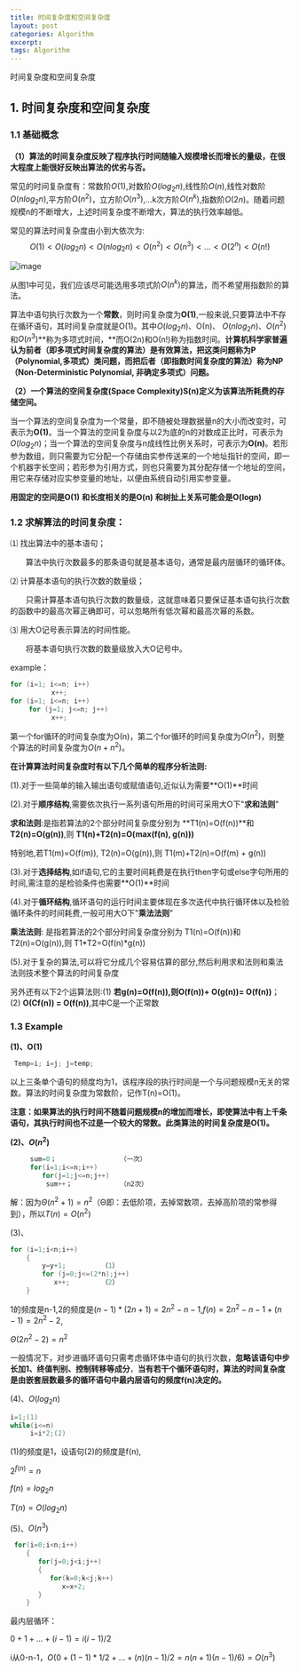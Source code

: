 ```yaml
---
title: 时间复杂度和空间复杂度
layout: post
categories: Algorithm
excerpt: 
tags: Algorithm
---
```


时间复杂度和空间复杂度

## 1. 时间复杂度和空间复杂度

### 1.1 基础概念

**（1）算法的时间复杂度反映了程序执行时间随输入规模增长而增长的量级，在很大程度上能很好反映出算法的优劣与否。**

常见的时间复杂度有：常数阶$O(1)$,对数阶$O(log_2n)$,线性阶$O(n)$,线性对数阶$O(nlog_2n)$,平方阶$O(n^2)$，立方阶$O(n^3)$,...k次方阶$O(n^k)$,指数阶$O(2n)$。随着问题规模n的不断增大，上述时间复杂度不断增大，算法的执行效率越低。

常见的算法时间复杂度由小到大依次为:
$$
O(1)<O(log_2 n)<O(nlog_2 n)<O(n^2)<O(n^3)<...<O(2^n)<O(n!)
$$

![image](https://ws3.sinaimg.cn/large/006tNbRwly1fvyljroib7j30gc06kt99.jpg)

从图1中可见，我们应该尽可能选用多项式阶$O(n^k)$的算法，而不希望用指数阶的算法。

算法中语句执行次数为一个**常数**，则时间复杂度为**O(1)**,一般来说,只要算法中不存在循环语句，其时间复杂度就是Ο(1)。其中$O(log_2n)$、Ο(n)、 $O(nlog_2 n)$、$O(n^2)$和$O(n^3)$**称为多项式时间，**而Ο(2n)和Ο(n!)称为指数时间。**计算机科学家普遍认为前者（即多项式时间复杂度的算法）是有效算法，把这类问题称为P（Polynomial,多项式）类问题，而把后者（即指数时间复杂度的算法）称为NP（Non-Deterministic Polynomial, 非确定多项式）问题。**

**（2）一个算法的空间复杂度(Space Complexity)S(n)定义为该算法所耗费的存储空间。**

当一个算法的空间复杂度为一个常量，即不随被处理数据量n的大小而改变时，可表示为**O(1)**。当一个算法的空间复杂度与以2为底的n的对数成正比时，可表示为$O(log_2n)$；当一个算法的空间复杂度与n成线性比例关系时，可表示为**O(n)**。若形参为数组，则只需要为它分配一个存储由实参传送来的一个地址指针的空间，即一个机器字长空间；若形参为引用方式，则也只需要为其分配存储一个地址的空间，用它来存储对应实参变量的地址，以便由系统自动引用实参变量。

**用固定的空间是O(1)**
**和长度相关的是O(n)**
**和树扯上关系可能会是O(logn)**

### **1.2 求解算法的时间复杂度：**

⑴ 找出算法中的基本语句；

　　算法中执行次数最多的那条语句就是基本语句，通常是最内层循环的循环体。

⑵ 计算基本语句的执行次数的数量级；

　　只需计算基本语句执行次数的数量级，这就意味着只要保证基本语句执行次数的函数中的最高次幂正确即可，可以忽略所有低次幂和最高次幂的系数。

⑶ 用大Ο记号表示算法的时间性能。

　　将基本语句执行次数的数量级放入大Ο记号中。

example：

```c
for (i=1; i<=n; i++)
　　       x++;
for (i=1; i<=n; i++)
　   for (j=1; j<=n; j++)
　　       x++;
```

第一个for循环的时间复杂度为Ο(n)，第二个for循环的时间复杂度为$O(n^2)$，则整个算法的时间复杂度为$O(n+n^2)$。

**在计算算法时间复杂度时有以下几个简单的程序分析法则:**

(1).对于一些简单的输入输出语句或赋值语句,近似认为需要**O(1)**时间

(2).对于**顺序结构**,需要依次执行一系列语句所用的时间可采用大O下"**求和法则**"

**求和法则**:是指若算法的2个部分时间复杂度分别为 **T1(n)=O(f(n))**和 **T2(n)=O(g(n))**,则 **T1(n)+T2(n)=O(max(f(n), g(n)))**

特别地,若T1(m)=O(f(m)), T2(n)=O(g(n)),则 T1(m)+T2(n)=O(f(m) + g(n))

(3).对于**选择结构**,如if语句,它的主要时间耗费是在执行then字句或else字句所用的时间,需注意的是检验条件也需要**O(1)**时间

(4).对于**循环结构**,循环语句的运行时间主要体现在多次迭代中执行循环体以及检验循环条件的时间耗费,一般可用大O下"**乘法法则**"

**乘法法则**: 是指若算法的2个部分时间复杂度分别为 T1(n)=O(f(n))和 T2(n)=O(g(n)),则 T1\*T2=O(f(n)\*g(n))

(5).对于复杂的算法,可以将它分成几个容易估算的部分,然后利用求和法则和乘法法则技术整个算法的时间复杂度

另外还有以下2个运算法则:(1) **若g(n)=O(f(n)),则O(f(n))+ O(g(n))= O(f(n))**；(2) **O(Cf(n)) = O(f(n))**,其中C是一个正常数

### 1.3 Example

**(1)、O(1)**

```c
 Temp=i; i=j; j=temp;   
```

以上三条单个语句的频度均为1，该程序段的执行时间是一个与问题规模n无关的常数。算法的时间复杂度为常数阶，记作T(n)=O(1)。

**注意：如果算法的执行时间不随着问题规模n的增加而增长，即使算法中有上千条语句，其执行时间也不过是一个较大的常数。此类算法的时间复杂度是O(1)。**

**(2)、$O(n^2)$**

```C
     sum=0；                （一次）
     for(i=1;i<=n;i++)     
        for(j=1;j<=n;j++) 
         sum++；            （n2次）
```

解：因为$Θ(n^2+1)=n^2$（Θ即：去低阶项，去掉常数项，去掉高阶项的常参得到），所以$T(n)=O(n^2)$

(3)、

```c
for (i=1;i<n;i++)
    { 
        y=y+1;         （1）  
        for (j=0;j<=(2*n);j++)    
           x++;        （2）      
    }     
```

1的频度是n-1,2的频度是$(n-1)*(2n+1)=2n^2-n-1$,$f(n)=2n^2-n-1+(n-1)=2n^2-2$,

$Θ(2n^2-2)=n^2$

一般情况下，对步进循环语句只需考虑循环体中语句的执行次数，**忽略该语句中步长加1、终值判别、控制转移等成分**，**当有若干个循环语句时，算法的时间复杂度是由嵌套层数最多的循环语句中最内层语句的频度f(n)决定的。**     

(4)、$O(log_2 n)$

```c
i=1;(1)
while(i<=n)
     i=i*2;(2)
```

(1)的频度是1，设语句(2)的频度是f(n),

$2^{f(n)}=n$

$f(n)=log_2n$

$T(n)=O(log_2 n)$

(5)、$O(n^3)$

```c
 for(i=0;i<n;i++)
    {  
       for(j=0;j<i;j++)  
       {
          for(k=0;k<j;k++)
             x=x+2;  
       }
    }
```

最内层循环：

$0+1+...+(i-1)=i(i-1)/2$

i从0-n-1，$O(0+(1-1)*1/2+...+(n)(n-1)/2=n(n+1)(n-1)/6)=O(n^3)$

